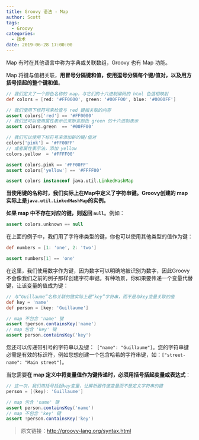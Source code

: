 ```yaml
---
title: Groovy 语法 - Map
author: Scott
tags:
  - Groovy
categories:
  - 技术
date: 2019-06-28 17:00:00
---
```

Map 有时在其他语言中称为字典或关联数组，Groovy 也有 Map 功能。

Map 将键与值相关联，**用冒号分隔键和值，使用逗号分隔每个键/值对，以及用方括号括起的整个键和值**。

```groovy
// 我们定义了一个颜色名称的 map，与它们的十六进制编码的 html 色值相映射
def colors = [red: '#FF0000', green: '#00FF00', blue: '#0000FF']   

// 我们使用下标符号来检查与 red 键相关联的内容
assert colors['red'] == '#FF0000'    
// 我们还可以使用属性表示法来断言颜色 green 的十六进制表示
assert colors.green  == '#00FF00'    

// 我们可以使用下标符号来添加新的键/值对
colors['pink'] = '#FF00FF' 
// 或者属性表示法，添加 yellow 
colors.yellow  = '#FFFF00'           

assert colors.pink == '#FF00FF'
assert colors['yellow'] == '#FFFF00'

assert colors instanceof java.util.LinkedHashMap
```
**当使用键的名称时，我们实际上在Map中定义了字符串键。Groovy创建的 map 实际上是`java.util.LinkedHashMap`的实例。**

**如果 map 中不存在对应的键，则返回 `null`**。例如：
```groovy
assert colors.unknown == null
```
在上面的例子中，我们用了字符串类型的键，你也可以使用其他类型的值作为键：
```groovy
def numbers = [1: 'one', 2: 'two']

assert numbers[1] == 'one'
```
在这里，我们使用数字作为键，因为数字可以明确地被识别为数字，因此Groovy不会像我们之前的例子那样创建字符串键。有种场景，你如果要传递一个变量代替键，让该变量的值成为键：
```groovy
// 与“Guillaume”名称关联的键实际上是“key”字符串，而不是与key变量关联的值
def key = 'name'
def person = [key: 'Guillaume']      

// map 不包含 'name' 键
assert !person.containsKey('name')   
// map 包含 'key' 键
assert person.containsKey('key')  
```
您还可以传递带引号的字符串以及键：` ["name": "Guillaume"]`。您的字符串键必需是有效的标识符，例如您想创建一个包含哈希的字符串键，如：`["street-name": "Main street"]`。

当您需要**在 map 定义中将变量值作为键传递时，必须用括号括起变量或表达式**：
```groovy
// 这一次，我们用括号括起key变量，让解析器传递变量而不是定义字符串的键
person = [(key): 'Guillaume']        

// map 包含 'name' 键
assert person.containsKey('name')    
// map 不包含 'key' 键
assert !person.containsKey('key')
```
> 原文链接：http://groovy-lang.org/syntax.html